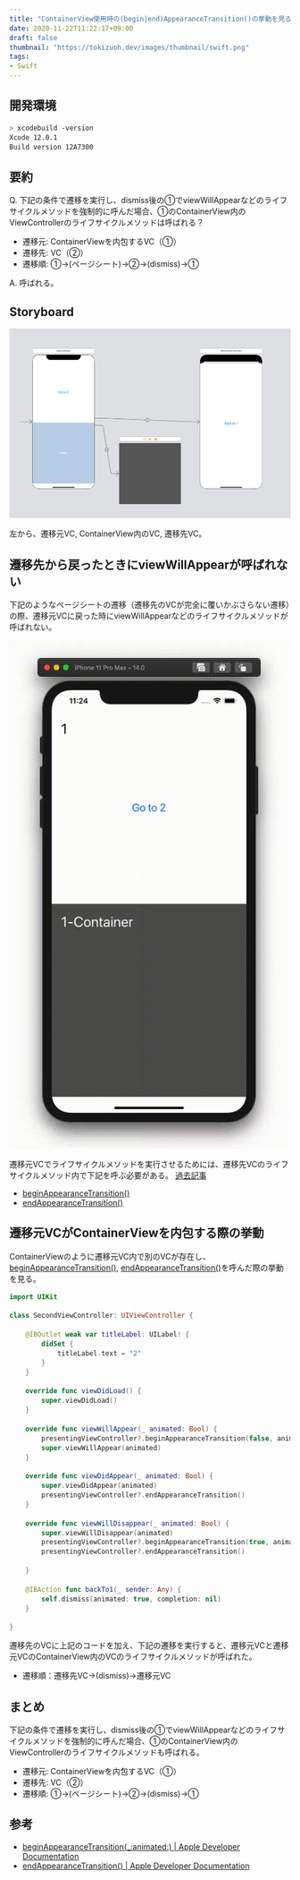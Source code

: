 ```yaml
---
title: "ContainerView使用時の(begin|end)AppearanceTransition()の挙動を見る"
date: 2020-11-22T11:22:17+09:00
draft: false
thumbnail: "https://tokizuoh.dev/images/thumbnail/swift.png"
tags:
- Swift
---
```

  
<!--more-->  
  
## 開発環境  
  
```bash
> xcodebuild -version
Xcode 12.0.1
Build version 12A7300
```
## 要約  
Q. 下記の条件で遷移を実行し、dismiss後の①でviewWillAppearなどのライフサイクルメソッドを強制的に呼んだ場合、①のContainerView内のViewControllerのライフサイクルメソッドは呼ばれる？
  
- 遷移元: ContainerViewを内包するVC（①）
- 遷移先: VC（②）
- 遷移順: ①→(ページシート)→②→(dismiss)→①
  
A. 呼ばれる。  
  
## Storyboard
  
![](./2.png)
  
左から、遷移元VC, ContainerView内のVC, 遷移先VC。  
  
## 遷移先から戻ったときにviewWillAppearが呼ばれない  
下記のようなページシートの遷移（遷移先のVCが完全に覆いかぶさらない遷移）の際、遷移元VCに戻った時にviewWillAppearなどのライフサイクルメソッドが呼ばれない。  
  
![](./1.gif)  
  
遷移元VCでライフサイクルメソッドを実行させるためには、遷移先VCのライフサイクルメソッド内で下記を呼ぶ必要がある。 [過去記事](https://tokizuoh.dev/posts/egmoxngp6yk2hh28/)  
  
- [beginAppearanceTransition()](https://developer.apple.com/documentation/uikit/uiviewcontroller/1621387-beginappearancetransition)  
- [endAppearanceTransition()](https://developer.apple.com/documentation/uikit/uiviewcontroller/1621503-endappearancetransition)  
  
## 遷移元VCがContainerViewを内包する際の挙動  
ContainerViewのように遷移元VC内で別のVCが存在し、[beginAppearanceTransition()](https://developer.apple.com/documentation/uikit/uiviewcontroller/1621387-beginappearancetransition), [endAppearanceTransition()](https://developer.apple.com/documentation/uikit/uiviewcontroller/1621503-endappearancetransition)を呼んだ際の挙動を見る。  
  
```swift
import UIKit

class SecondViewController: UIViewController {
    
    @IBOutlet weak var titleLabel: UILabel! {
        didSet {
            titleLabel.text = "2"
        }
    }
    
    override func viewDidLoad() {
        super.viewDidLoad()
    }
    
    override func viewWillAppear(_ animated: Bool) {
        presentingViewController?.beginAppearanceTransition(false, animated: animated)
        super.viewWillAppear(animated)
    }
    
    override func viewDidAppear(_ animated: Bool) {
        super.viewDidAppear(animated)
        presentingViewController?.endAppearanceTransition()
    }
    
    override func viewWillDisappear(_ animated: Bool) {
        super.viewWillDisappear(animated)
        presentingViewController?.beginAppearanceTransition(true, animated: animated)
        presentingViewController?.endAppearanceTransition()
        
    }
    
    @IBAction func backTo1(_ sender: Any) {
        self.dismiss(animated: true, completion: nil)
    }
    
}

```
  
遷移先のVCに上記のコードを加え、下記の遷移を実行すると、遷移元VCと遷移元VCのContainerView内のVCのライフサイクルメソッドが呼ばれた。  
  
- 遷移順：遷移先VC→(dismiss)→遷移元VC
  
## まとめ
下記の条件で遷移を実行し、dismiss後の①でviewWillAppearなどのライフサイクルメソッドを強制的に呼んだ場合、①のContainerView内のViewControllerのライフサイクルメソッドも呼ばれる。  
  
- 遷移元: ContainerViewを内包するVC（①）
- 遷移先: VC（②）
- 遷移順: ①→(ページシート)→②→(dismiss)→①
  
## 参考  
- [beginAppearanceTransition(_:animated:) | Apple Developer Documentation](https://developer.apple.com/documentation/uikit/uiviewcontroller/1621387-beginappearancetransition)  
- [endAppearanceTransition() | Apple Developer Documentation](https://developer.apple.com/documentation/uikit/uiviewcontroller/1621503-endappearancetransition)  
  